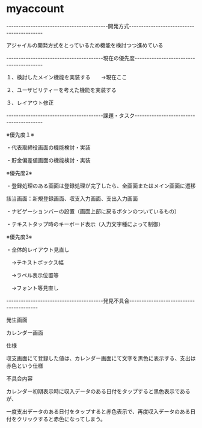 # myaccount


------------------------------------------開発方式------------------------------------------


アジャイルの開発方式をとっているため機能を検討つつ進めている

----------------------------------------現在の優先度----------------------------------------


１、検討したメイン機能を実装する　　→現在ここ


２、ユーザビリティーを考えた機能を実装する


３、レイアウト修正





----------------------------------------課題・タスク----------------------------------------



※優先度１※


・代表取締役画面の機能検討・実装


・貯金偏差値画面の機能検討・実装


※優先度2※


・登録処理のある画面は登録処理が完了したら、全画面またはメイン画面に遷移


該当画面：新規登録画面、収支入力画面、支出入力画面


・ナビゲーションバーの設置（画面上部に戻るボタンのついているもの）


・テキストタップ時のキーボード表示（入力文字種によって制御）


※優先度3※


・全体的レイアウト見直し


　→テキストボックス幅


　→ラベル表示位置等


　→フォント等見直し




----------------------------------------発見不具合----------------------------------------



発生画面


カレンダー画面


仕様


収支画面にて登録した値は、カレンダー画面にて文字を黒色に表示する、支出は赤色という仕様


不具合内容


カレンダー初期表示時に収入データのある日付をタップすると黒色表示であるが、


一度支出データのある日付をタップすると赤色表示で、再度収入データのある日付をクリックすると赤色になってしまう。

